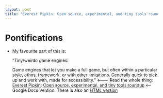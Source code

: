 ```yaml
---
layout: post
title: "Everest Pipkin: Open source, experimental, and tiny tools roundup "
---
```


# Pontifications

* My favourite part of this is: 

  "Tiny/weirdo game engines:

  Game engines that let you make a full game, but  often within a particular style, ethos, framework, or with other  limitations. Generally quick to pick up and work with, made for accessibility." 
  <--- Read the whole thing: [Everest Pipkin](https://everest-pipkin.com/): [Open source, experimental, and tiny tools roundup](http://everest-pipkin.com/teaching/tools.html)  <-- Google Docs Version. There is also an [HTML version](http://tools.odie.us/)

